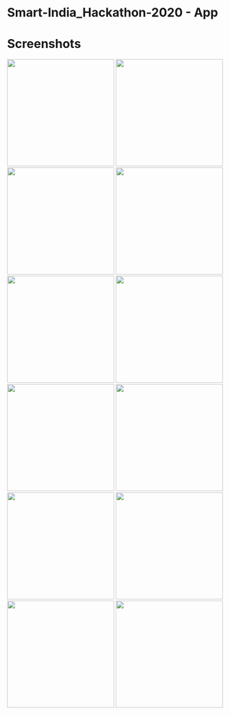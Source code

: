 # Smart-India_Hackathon-2020 - App

# Screenshots
<img src="https://user-images.githubusercontent.com/53527166/92873053-42816e00-f424-11ea-8a4f-405ccc129c98.png" width="250">

<img src="https://user-images.githubusercontent.com/53527166/92873535-bde31f80-f424-11ea-880c-02d3ca479a4d.png" width="250">

<img src="https://user-images.githubusercontent.com/53527166/92873068-4614f500-f424-11ea-85d8-4cdaabe93018.png" width="250">

<img src="https://user-images.githubusercontent.com/53527166/92873073-47deb880-f424-11ea-8d41-faa76b18c1fb.png" width="250">

<img src="https://user-images.githubusercontent.com/53527166/92873079-49a87c00-f424-11ea-9aaf-e3b1ddcb63a2.png" width="250">

<img src="https://user-images.githubusercontent.com/53527166/92873097-4ca36c80-f424-11ea-8b9b-a183f0875a9d.png" width="250">

<img src="https://user-images.githubusercontent.com/53527166/92873844-14505e00-f425-11ea-904f-5093a8547c30.png" width="250">

<img src="https://user-images.githubusercontent.com/53527166/92873107-4f9e5d00-f424-11ea-91b4-cc272b336ce8.png" width="250">

<img src="https://user-images.githubusercontent.com/53527166/92873162-5b8a1f00-f424-11ea-90fe-db22f997d0e6.png" width="250">

<img src="https://user-images.githubusercontent.com/53527166/92873628-e0753880-f424-11ea-8ef9-b449a6488c71.png" width="250">

<img src="https://user-images.githubusercontent.com/53527166/92873175-5fb63c80-f424-11ea-86f6-18cbbd17340b.png" width="250">

<img src="https://user-images.githubusercontent.com/53527166/92873185-6349c380-f424-11ea-84c1-98061eb9502b.png" width="250">